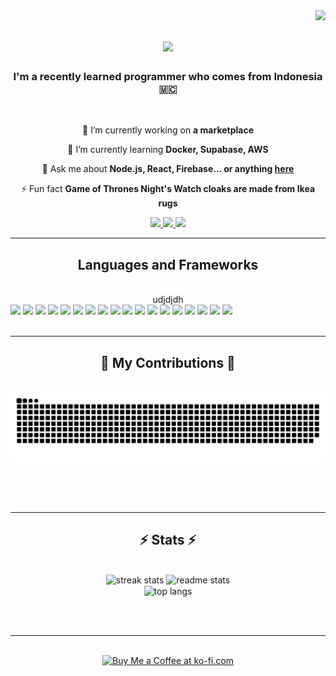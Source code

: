 <img align="right" src="https://visitor-badge.laobi.icu/badge?page_id=salesp07.salesp07" />

<h1 align="center">
    <img src="https://readme-typing-svg.herokuapp.com/?font=Righteous&size=35&center=true&vCenter=true&width=500&height=70&duration=4000&lines=Hi+There!+👋;+I'm+Wildan+Aryadi;+The+Developer's+Of+AlyaCompany" />
</h1>

<h3 align="center">I'm a recently learned programmer who comes from Indonesia 🇲🇨</h3>

<br/>

<div align="center">
 
 🔭 I’m currently working on **a marketplace**
 
 🌱 I’m currently learning **Docker, Supabase, AWS**

💬 Ask me about **Node.js, React, Firebase... or anything [here](https://github.com/salesp07/salesp07/issues)**

⚡ Fun fact **Game of Thrones Night's Watch cloaks are made from Ikea rugs**

 </div>
 
<div align="center"> 
  <a href="mailto:pedro.sales.muniz@gmail.com">
    <img src="https://img.shields.io/badge/Gmail-333333?style=for-the-badge&logo=gmail&logoColor=red" />
  </a>
  <a href="https://linkedin.com/in/pedro-sales-muniz" target="_blank">
    <img src="https://img.shields.io/badge/LinkedIn-0077B5?style=for-the-badge&logo=linkedin&logoColor=white" target="_blank" />
  </a>
  <a href="https://salesp07.github.io" target="_blank">
     <img src="https://img.shields.io/badge/Portfolio-FF5722?style=for-the-badge&logo=todoist&logoColor=white" target="_blank" /> <!-- sqlite, safari, google-chrome are other good icon options -->
  </a>
</div>

 <hr/>
 
<h2 align="center">Languages and Frameworks</h2>
<br/>
<div align="center">udjdjdh</div>
    <img src="https://camo.githubusercontent.com/7fc621afc4526443b6c44807f52aa38b0292595eb1aeacbb6bdfc09a9f67cd08/68747470733a2f2f696d672e736869656c64732e696f2f62616467652f2d4a534f4e2d3030303030303f7374796c653d666c6174266c6f676f3d6a736f6e266c6f676f436f6c6f723d7768697465" />
    <img src="https://camo.githubusercontent.com/27341b5d85eccc97adf38e6e95b46f139686053dce6cda2a7d2e39de8dffb4d8/68747470733a2f2f696d672e736869656c64732e696f2f62616467652f2d432b2b2d3030353939433f7374796c653d666c6174266c6f676f3d63253242253242266c6f676f436f6c6f723d7768697465" />
        <img src="https://camo.githubusercontent.com/8d827e8e2aee99e50da6cbe705162f2e4e61f7de444763b8de0863b5dcc8347e/68747470733a2f2f696d672e736869656c64732e696f2f62616467652f576869736b6579736f636b65742f6261696c6579732d3235443336363f7374796c653d666c6174266c6f676f3d7768617473617070266c6f676f436f6c6f723d7768697465" />
    <img src="https://camo.githubusercontent.com/ff567fef2c797702ab850ef9d8151c02979f6372135e76776f3a47f96071c1ac/68747470733a2f2f696d672e736869656c64732e696f2f62616467652f2d426f6f7473747261702d3536334437433f7374796c653d666c6174266c6f676f3d626f6f747374726170266c6f676f436f6c6f723d7768697465" />
        <img src="https://camo.githubusercontent.com/93ff58429992e2bc8212572a37dd6a3f1ca110191987dca0735d0bbb8d2aa431/68747470733a2f2f696d672e736869656c64732e696f2f62616467652f2d534153532d4343363639393f7374796c653d666c6174266c6f676f3d73617373266c6f676f436f6c6f723d7768697465" />
        <img src="https://camo.githubusercontent.com/f5ae1f016db9719e61662da153e9f7101dd987f58c8293112d45d2b64b094616/68747470733a2f2f696d672e736869656c64732e696f2f62616467652f2d527562792d4343333432443f7374796c653d666c6174266c6f676f3d72756279266c6f676f436f6c6f723d7768697465" />
    <img src="https://camo.githubusercontent.com/daedcf680cddd714578bd3d5f9330a435cde65e10dae8fa6fc47a06570ae0d54/68747470733a2f2f696d672e736869656c64732e696f2f62616467652f2d476f6c616e672d3030414444383f7374796c653d666c6174266c6f676f3d676f266c6f676f436f6c6f723d7768697465" />
    <img src="https://camo.githubusercontent.com/1dbbe33a30120614ccef486dac04323b5764f7ae2527379a68aea1b7e3685708/68747470733a2f2f696d672e736869656c64732e696f2f62616467652f2d4a6176612d3030373339363f7374796c653d666c6174266c6f676f3d6a617661266c6f676f436f6c6f723d7768697465" />
        <img src="https://camo.githubusercontent.com/07fdc78b4241b733c9898c194b475ede90eaee13bfa64dd675f1e24507feaf23/68747470733a2f2f696d672e736869656c64732e696f2f62616467652f2d5048502d3737374242343f7374796c653d666c6174266c6f676f3d706870266c6f676f436f6c6f723d7768697465" />
    <img src="https://camo.githubusercontent.com/90dcf0669edb46e9a63bd6a1c2460817040f3bd0ede67b297a94fc9a00b295ba/68747470733a2f2f696d672e736869656c64732e696f2f62616467652f2d48544d4c352d4533344632363f7374796c653d666c6174266c6f676f3d68746d6c35266c6f676f436f6c6f723d7768697465" />
        <img src="https://camo.githubusercontent.com/4081bdd86277757c837b9f3053f58b2f88721f041f95c4568a1f8c0b7c8cd5e5/68747470733a2f2f696d672e736869656c64732e696f2f62616467652f2d435353332d3135373242363f7374796c653d666c6174266c6f676f3d63737333266c6f676f436f6c6f723d7768697465" />
        <img src="https://camo.githubusercontent.com/2c14d9a09ff3be2968591d5d6539033308b041888d8088bb4dde1da2d781a4f5/68747470733a2f2f696d672e736869656c64732e696f2f62616467652f2d547970655363726970742d3331373843363f7374796c653d666c6174266c6f676f3d74797065736372697074266c6f676f436f6c6f723d7768697465" />
    <img src="https://camo.githubusercontent.com/33a9af118a50831f699567762cc44602b9717cad6409d5757654489fddbb030a/68747470733a2f2f696d672e736869656c64732e696f2f62616467652f2d414d5025323048544d4c2d3030354146303f7374796c653d666c6174266c6f676f3d616d70266c6f676f436f6c6f723d7768697465" />
    <img src="https://camo.githubusercontent.com/aca2af8e0383bd92f54da20c400245d4b6275dbf3e38a8c2ce4fae6e2c73093a/68747470733a2f2f696d672e736869656c64732e696f2f62616467652f2d52656163742d3631444146423f7374796c653d666c6174266c6f676f3d7265616374266c6f676f436f6c6f723d626c61636b" />
        <img src="https://camo.githubusercontent.com/3b87e3077195d821bf852b64f06ada5bc0217abd5916de322474b9dfcf1c1d7e/68747470733a2f2f696d672e736869656c64732e696f2f62616467652f2d416e67756c61722d4435324332443f7374796c653d666c6174266c6f676f3d616e67756c6172266c6f676f436f6c6f723d7768697465" />
    <img src="https://camo.githubusercontent.com/58cd0f0f7e745ac74fa418f7a8771e7e99654ba0e005f8d5cf3f110037c68546/68747470733a2f2f696d672e736869656c64732e696f2f62616467652f2d5461696c77696e642532304353532d3338423241433f7374796c653d666c6174266c6f676f3d7461696c77696e642d637373266c6f676f436f6c6f723d7768697465" />
        <img src="https://camo.githubusercontent.com/f225d0779d5c529b87daa878c97f6b371f199fccaa79830317a1c9bd0a8558a4/68747470733a2f2f696d672e736869656c64732e696f2f62616467652f2d4d6f6e676f44422d3437413234383f7374796c653d666c6174266c6f676f3d6d6f6e676f6462266c6f676f436f6c6f723d7768697465" />
        <img src="https://camo.githubusercontent.com/2ff40eff3bacbee0de9a7a8df08e03cc71f41875fc74a02080ad02e7810f7b71/68747470733a2f2f696d672e736869656c64732e696f2f62616467652f2d446172742d3030424646463f7374796c653d666c6174266c6f676f3d64617274266c6f676f436f6c6f723d7768697465" />
    <br>
</div>

<br/>
<hr/>

<div align="center">
  <h2>🐍 My Contributions 🐍</h2>
  <br>
  <img alt="snake eating my contributions" src="https://raw.githubusercontent.com/salesp07/salesp07/output/github-contribution-grid-snake.svg" />
  
  <br/><br/><br/>
</div>

<hr/>

<h2 align="center">⚡ Stats ⚡</h2>
<br>
<div align=center>
  <img width=390 src="https://github-readme-streak-stats-salesp07.vercel.app/?user=salesp07&count_private=true&theme=react&border_radius=10" alt="streak stats"/>
  <img width=390 src="https://github-readme-stats-salesp07.vercel.app/api?username=salesp07&count_private=true&show_icons=true&theme=react&rank_icon=github&border_radius=10" alt="readme stats" />
  <br/>
  <img width=325 align="center" src="https://github-readme-stats-salesp07.vercel.app/api/top-langs/?username=salesp07&hide=HTML&langs_count=8&layout=compact&theme=react&border_radius=10&size_weight=0.5&count_weight=0.5&exclude_repo=github-readme-stats" alt="top langs" />
</div>

<br/><br/>

<hr/>

<br/>

<div align="center">
<a href='https://ko-fi.com/V7V4RAK9C' target='_blank'><img height='64' style='border:0px;height:64px;' src='https://storage.ko-fi.com/cdn/kofi1.png?v=3' border='0' alt='Buy Me a Coffee at ko-fi.com' /></a>
</div>

<br/>

